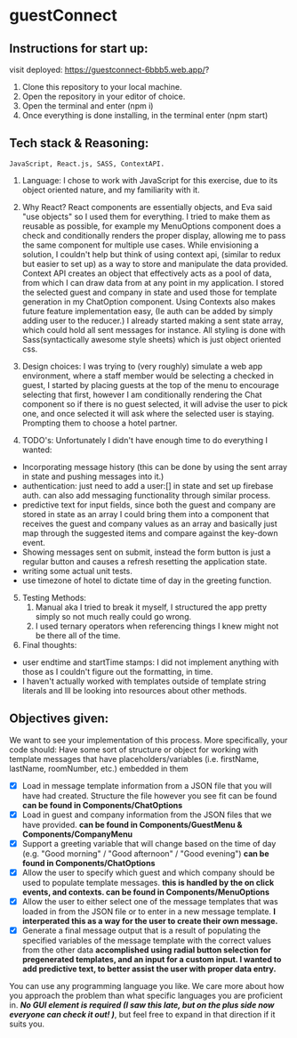 # guestConnect

## Instructions for start up:

visit deployed: https://guestconnect-6bbb5.web.app/?

1. Clone this repository to your local machine.
2. Open the repository in your editor of choice.
3. Open the terminal and enter (npm i)
4. Once everything is done installing, in the terminal enter (npm start)

## Tech stack & Reasoning:

    JavaScript, React.js, SASS, ContextAPI.

1.  Language:
    I chose to work with JavaScript for this exercise, due to its object oriented nature, and my familiarity with it.

2.  Why React?
    React components are essentially objects, and Eva said "use objects" so I used them for everything. I tried to make them as reusable as possible, for example my MenuOptions component does a check and conditionally renders the proper display, allowing me to pass the same component for multiple use cases. While envisioning a solution, I couldn't help but think of using context api, (similar to redux but easier to set up) as a way to store and manipulate the data provided. Context API creates an object that effectively acts as a pool of data, from which I can draw data from at any point in my application. I stored the selected guest and company in state and used those for template generation in my ChatOption component. Using Contexts also makes future feature implementation easy, (Ie auth can be added by simply adding user to the reducer.) I already started making a sent state array, which could hold all sent messages for instance. All styling is done with Sass(syntactically awesome style sheets) which is just object oriented css.

3.  Design choices:
    I was trying to (very roughly) simulate a web app environment, where a staff member would be selecting a checked in guest, I started by placing guests at the top of the menu to encourage selecting that first, however I am conditionally rendering the Chat component so if there is no guest selected, it will advise the user to pick one, and once selected it will ask where the selected user is staying. Prompting them to choose a hotel partner.

4.  TODO's: Unfortunately I didn't have enough time to do everything I wanted:

- Incorporating message history (this can be done by using the sent array in state and pushing messages into it.)
- authentication: just need to add a user:[] in state and set up firebase auth. can also add messaging functionality through similar process.
- predictive text for input fields, since both the guest and company are stored in state as an array I could bring them into a component that receives the guest and company values as an array and basically just map through the suggested items and compare against the key-down event.
- Showing messages sent on submit, instead the form button is just a regular button and causes a refresh resetting the application state.
- writing some actual unit tests.
- use timezone of hotel to dictate time of day in the greeting function.

5. Testing Methods:
   1. Manual aka I tried to break it myself, I structured the app pretty simply so not much really could go wrong.
   2. I used ternary operators when referencing things I knew might not be there all of the time.
6. Final thoughts:

- user endtime and startTime stamps: I did not implement anything with those as I couldn't figure out the formatting, in time.
- I haven't actually worked with templates outside of template string literals and Ill be looking into resources about other methods.

## Objectives given:

We want to see your implementation of this process. More specifically, your code should:
Have some sort of structure or object for working with template messages that have placeholders/variables (i.e. firstName, lastName,
roomNumber, etc.) embedded in them

- [x] Load in message template information from a JSON file that you will have had created. Structure the file however you see fit can be found
        **can be found in  Components/ChatOptions**
- [x] Load in guest and company information from the JSON files that we have provided.
        **can be found in Components/GuestMenu & Components/CompanyMenu**
- [x] Support a greeting variable that will change based on the time of day (e.g. "Good morning" / "Good afternoon" / "Good evening")
        **can be found in  Components/ChatOptions**
- [x] Allow the user to specify which guest and which company should be used to populate template messages.
         **this is handled by the on click events, and contexts. can be found in Components/MenuOptions**
- [x] Allow the user to either select one of the message templates that was loaded in from the JSON file or to enter in a new message template.
         **I interperated this as a way for the user to create their own message.**
- [x] Generate a final message output that is a result of populating the specified variables of the message template with the correct values from the other data
         **accomplished using radial button selection for pregenerated templates, and an input for a custom input. I wanted to add predictive text, to better assist the user       with proper data entry.** 

You can use any programming language you like. We care more about how you approach the problem than what specific languages you are
proficient in. ***No GUI element is required (I saw this late, but on the plus side now everyone can check it out! )***, but feel free to expand in that direction if it suits you.

